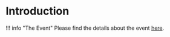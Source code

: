 # Introduction


!!! info "The Event"
    Please find the details about the event [here](https://neuronstar.github.io/cpe/).



